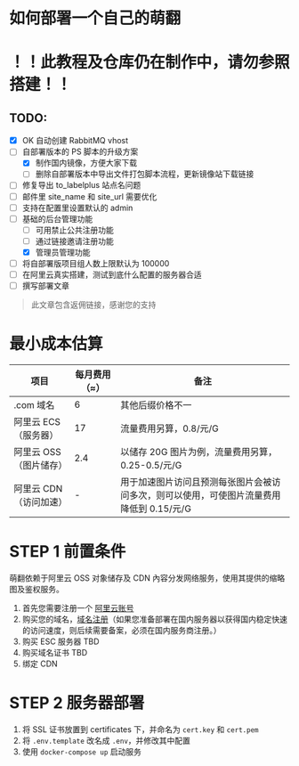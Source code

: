 # 如何部署一个自己的萌翻

# ！！此教程及仓库仍在制作中，请勿参照搭建！！

## TODO:

- [x] OK 自动创建 RabbitMQ vhost
- [ ] 自部署版本的 PS 脚本的升级方案
  - [x] 制作国内镜像，方便大家下载
  - [ ] 删除自部署版本中导出文件打包脚本流程，更新镜像站下载链接
- [ ] 修复导出 to_labelplus 站点名问题
- [ ] 邮件里 site_name 和 site_url 需要优化
- [ ] 支持在配置里设置默认的 admin
- [ ] 基础的后台管理功能
  - [ ] 可用禁止公共注册功能
  - [ ] 通过链接邀请注册功能
  - [x] 管理员管理功能
- [ ] 将自部署版项目组人数上限默认为 100000
- [ ] 在阿里云真实搭建，测试到底什么配置的服务器合适
- [ ] 撰写部署文章

> 此文章包含返佣链接，感谢您的支持

# 最小成本估算

| 项目                   | 每月费用（≈） | 备注                                                                                     |
| ---------------------- | ------------- | ---------------------------------------------------------------------------------------- |
| .com 域名              | 6             | 其他后缀价格不一                                                                         |
| 阿里云 ECS（服务器）   | 17            | 流量费用另算，0.8/元/G                                                                   |
| 阿里云 OSS（图片储存） | 2.4           | 以储存 20G 图片为例，流量费用另算，0.25-0.5/元/G                                         |
| 阿里云 CDN（访问加速） | -             | 用于加速图片访问且预测每张图片会被访问多次，则可以使用，可使图片流量费用降低到 0.15/元/G |

# STEP 1 前置条件

萌翻依赖于阿里云 OSS 对象储存及 CDN 內容分发网络服务，使用其提供的缩略图及鉴权服务。

1. 首先您需要注册一个 <a href="https://www.aliyun.com/?source=5176.11533457&userCode=6ce80f9c" target="_blank" rel="noopener noreferrer nofollow">阿里云账号</a>
1. 购买您的域名，<a href="https://wanwang.aliyun.com/?source=5176.11533457&userCode=6ce80f9c" target="_blank" rel="noopener noreferrer nofollow">域名注册</a>（如果您准备部署在国内服务器以获得国内稳定快速的访问速度，则后续需要备案，必须在国内服务商注册。）
1. 购买 ESC 服务器 TBD
1. 购买域名证书 TBD
1. 绑定 CDN

# STEP 2 服务器部署

1. 将 SSL 证书放置到 certificates 下，并命名为 `cert.key` 和 `cert.pem`
1. 将 `.env.template` 改名成 `.env`，并修改其中配置
1. 使用 `docker-compose up` 启动服务
